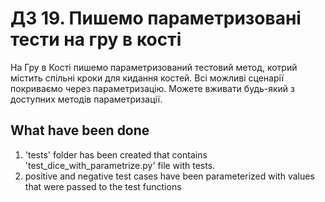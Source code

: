 # ДЗ 19. Пишемо параметризовані тести на гру в кості
На Гру в Кості пишемо параметризований тестовий метод, котрий містить спільні кроки для кидання костей. 
Всі можливі сценарії покриваємо через параметризацію. Можете вживати будь-який з доступних методів параметризації.

## What have been done
1. 'tests' folder has been created that contains 'test_dice_with_parametrize.py' file with tests.
2. positive and negative test cases have been parameterized with values that were passed to the test functions